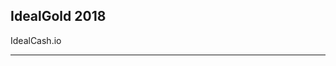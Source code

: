 IdealGold 2018
------------------------------------------------------------

IdealCash.io

----------------------------------------------------------
